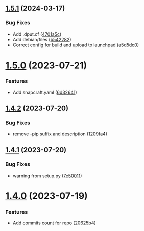 ## [1.5.1](https://github.com/ghfetch/ghfetch/compare/v1.5.0...v1.5.1) (2024-03-17)


### Bug Fixes

* Add .dput.cf ([4701a5c](https://github.com/ghfetch/ghfetch/commit/4701a5cb07f7ca5f6f36e3b979f220228c9b12df))
* Add debian/files ([b542282](https://github.com/ghfetch/ghfetch/commit/b542282d99e7dc17a56f0d970b26e45836428c21))
* Correct config for build and upload to launchpad ([a5d5dc0](https://github.com/ghfetch/ghfetch/commit/a5d5dc09f5b52b2fa8650d2719ef8a39ba32e34c))



# [1.5.0](https://github.com/ghfetch/ghfetch/compare/v1.4.2...v1.5.0) (2023-07-21)


### Features

* Add snapcraft.yaml ([6d32641](https://github.com/ghfetch/ghfetch/commit/6d3264173ad4f06d56c529ffe38b398cf6fd29d2))



## [1.4.2](https://github.com/ghfetch/ghfetch/compare/v1.4.1...v1.4.2) (2023-07-20)


### Bug Fixes

* remove -pip suffix and description ([1209fa4](https://github.com/ghfetch/ghfetch/commit/1209fa4fce62ecd46134a0139ba7666224157450))



## [1.4.1](https://github.com/ghfetch/ghfetch/compare/v1.4.0...v1.4.1) (2023-07-20)


### Bug Fixes

* warning from setup.py ([7c50011](https://github.com/ghfetch/ghfetch/commit/7c50011c2c6e62112eeb7c656269838814a53032))



# [1.4.0](https://github.com/ghfetch/ghfetch/compare/v1.3.2...v1.4.0) (2023-07-19)


### Features

* Add commits count for repo ([20625b4](https://github.com/ghfetch/ghfetch/commit/20625b43d3e9d2ae564f5eec7c4037a9580a5844))



